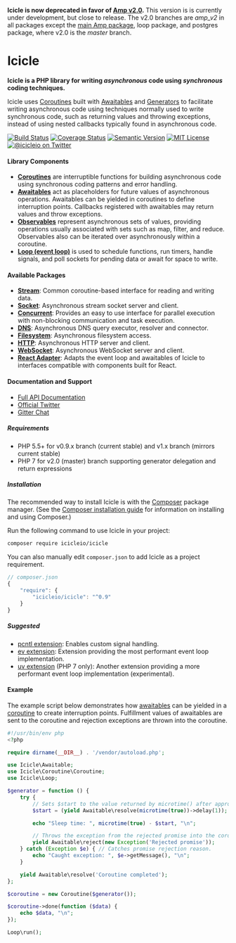 **Icicle is now deprecated in favor of [Amp v2.0](http://amphp.org).** This version is is currently under development, but close to release. The v2.0 branches are *amp_v2* in all packages except the [main Amp package](https://github.com/amphp/amp), loop package, and postgres package, where v2.0 is the *master* branch.

# Icicle

**Icicle is a PHP library for writing *asynchronous* code using *synchronous* coding techniques.**

Icicle uses [Coroutines](https://icicle.io/docs/manual/coroutines/) built with [Awaitables](https://icicle.io/docs/manual/awaitables/) and [Generators](http://www.php.net/manual/en/language.generators.overview.php) to facilitate writing asynchronous code using techniques normally used to write synchronous code, such as returning values and throwing exceptions, instead of using nested callbacks typically found in asynchronous code.

[![Build Status](https://img.shields.io/travis/icicleio/icicle/v1.x.svg?style=flat-square)](https://travis-ci.org/icicleio/icicle)
[![Coverage Status](https://img.shields.io/coveralls/icicleio/icicle/v1.x.svg?style=flat-square)](https://coveralls.io/r/icicleio/icicle)
[![Semantic Version](https://img.shields.io/github/release/icicleio/icicle.svg?style=flat-square)](http://semver.org)
[![MIT License](https://img.shields.io/packagist/l/icicleio/icicle.svg?style=flat-square)](LICENSE)
[![@icicleio on Twitter](https://img.shields.io/badge/twitter-%40icicleio-5189c7.svg?style=flat-square)](https://twitter.com/icicleio)

#### Library Components

- **[Coroutines](https://icicle.io/docs/api/Coroutine/)** are interruptible functions for building asynchronous code using synchronous coding patterns and error handling.
- **[Awaitables](https://icicle.io/docs/api/Awaitable/)** act as placeholders for future values of asynchronous operations. Awaitables can be yielded in coroutines to define interruption points. Callbacks registered with awaitables may return values and throw exceptions.
- **[Observables](https://icicle.io/docs/api/Observable/)** represent asynchronous sets of values, providing operations usually associated with sets such as map, filter, and reduce. Observables also can be iterated over asynchronously within a coroutine.
- **[Loop (event loop)](https://icicle.io/docs/api/Loop/)** is used to schedule functions, run timers, handle signals, and poll sockets for pending data or await for space to write.

#### Available Packages

- **[Stream](https://icicle.io/docs/api/Stream/)**: Common coroutine-based interface for reading and writing data.
- **[Socket](https://icicle.io/docs/api/Socket/)**: Asynchronous stream socket server and client.
- **[Concurrent](https://icicle.io/docs/api/Concurrent/)**: Provides an easy to use interface for parallel execution with non-blocking communication and task execution.
- **[DNS](https://icicle.io/docs/api/Dns/)**: Asynchronous DNS query executor, resolver and connector.
- **[Filesystem](https://github.com/icicleio/filesystem)**: Asynchronous filesystem access.
- **[HTTP](https://github.com/icicleio/http)**: Asynchronous HTTP server and client.
- **[WebSocket](https://github.com/icicleio/websocket)**: Asynchronous WebSocket server and client.
- **[React Adapter](https://github.com/icicleio/react-adapter)**: Adapts the event loop and awaitables of Icicle to interfaces compatible with components built for React.

#### Documentation and Support

- [Full API Documentation](https://icicle.io/docs/)
- [Official Twitter](https://twitter.com/icicleio)
- [Gitter Chat](https://gitter.im/icicleio/icicle)

##### Requirements

- PHP 5.5+ for v0.9.x branch (current stable) and v1.x branch (mirrors current stable)
- PHP 7 for v2.0 (master) branch supporting generator delegation and return expressions

##### Installation

The recommended way to install Icicle is with the [Composer](http://getcomposer.org/) package manager. (See the [Composer installation guide](https://getcomposer.org/doc/00-intro.md) for information on installing and using Composer.)

Run the following command to use Icicle in your project: 

```bash
composer require icicleio/icicle
```

You can also manually edit `composer.json` to add Icicle as a project requirement.

```js
// composer.json
{
    "require": {
        "icicleio/icicle": "^0.9"
    }
}
```

##### Suggested

- [pcntl extension](http://php.net/manual/en/book.pcntl.php): Enables custom signal handling.
- [ev extension](https://pecl.php.net/package/ev): Extension providing the most performant event loop implementation.
- [uv extension](https://github.com/bwoebi/php-uv) (PHP 7 only): Another extension providing a more performant event loop implementation (experimental).

#### Example

The example script below demonstrates how [awaitables](https://icicle.io/docs/manual/awaitables/) can be yielded in a [coroutine](https://icicle.io/docs/manual/coroutines/) to create interruption points. Fulfillment values of awaitables are sent to the coroutine and rejection exceptions are thrown into the coroutine.

```php
#!/usr/bin/env php
<?php

require dirname(__DIR__) . '/vendor/autoload.php';

use Icicle\Awaitable;
use Icicle\Coroutine\Coroutine;
use Icicle\Loop;

$generator = function () {
    try {
        // Sets $start to the value returned by microtime() after approx. 1 second.
        $start = (yield Awaitable\resolve(microtime(true))->delay(1));

        echo "Sleep time: ", microtime(true) - $start, "\n";

        // Throws the exception from the rejected promise into the coroutine.
        yield Awaitable\reject(new Exception('Rejected promise'));
    } catch (Exception $e) { // Catches promise rejection reason.
        echo "Caught exception: ", $e->getMessage(), "\n";
    }

    yield Awaitable\resolve('Coroutine completed');
};

$coroutine = new Coroutine($generator());

$coroutine->done(function ($data) {
    echo $data, "\n";
});

Loop\run();
```
